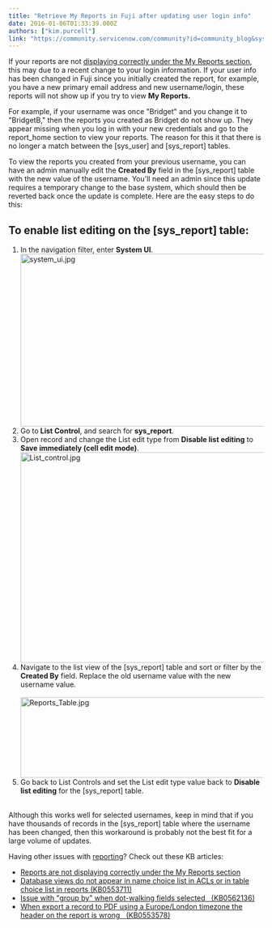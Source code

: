 ```yaml
---
title: "Retrieve My Reports in Fuji after updating user login info"
date: 2016-01-06T01:33:39.000Z
authors: ["kim.purcell"]
link: "https://community.servicenow.com/community?id=community_blog&sys_id=27cde2e9dbd0dbc01dcaf3231f961939"
---
```

<p>If your reports are not <a title="i.service-now.com/kb_view.do?sysparm_article=KB0553558" href="https://hi.service-now.com/kb_view.do?sysparm_article=KB0553558">displaying correctly under the My Reports section</a>, this may due to a recent change to your login information. If your user info has been changed in Fuji since you initially created the report, for example, you have a new primary email address and new username/login, these reports will not show up if you try to view <strong>My Reports.</strong></p><p></p><p>For example, if your username was once "Bridget" and you change it to "BridgetB," then the reports you created as Bridget do not show up. They appear missing when you log in with your new credentials and go to the report_home section to view your reports. The reason for this it that there is no longer a match between the [sys_user] and [sys_report] tables.</p><p></p><p>To view the reports you created from your previous username, you can have an admin manually edit the <strong>Created By</strong> field in the [sys_report] table with the new value of the username. You'll need an admin since this update requires a temporary change to the base system, which should then be reverted back once the update is complete. Here are the easy steps to do this:</p><p></p><h2>To enable list editing on the [sys_report] table:</h2><ol><li>In the navigation filter, enter <strong>System UI</strong>.<br/><img   alt="system_ui.jpg" class="image-1 jive-image" src="d0f5d40edb545304b322f4621f9619a1.iix" style="width: 620px; height: 341px; display: block; margin-left: auto; margin-right: auto;"/></li><li>Go to<strong> List Control</strong>, and search for <strong>sys_report</strong>.</li><li>Open record and change the List edit type from <strong>Disable list editing</strong> to <strong>Save immediately (cell edit mode)</strong>.<br/><img   alt="List_control.jpg" class="image-2 jive-image" src="e65677fddb9c9b048c8ef4621f96197b.iix" style="width: 620px; height: 416px; display: block; margin-left: auto; margin-right: auto;"/></li><li>Navigate to the list view of the [sys_report] table and sort or filter by the <strong>Created By</strong> field. Replace the old username value with the new username value.<br/><br/><img   alt="Reports_Table.jpg" class="image-3 jive-image" src="12765906db1c97049c9ffb651f96199b.iix" style="width: 620px; height: 159px; display: block; margin-left: auto; margin-right: auto;"/></li><li>Go back to List Controls and set the List edit type value back to <strong>Disable list editing</strong> for the [sys_report] table.<br/><br/></li></ol><p>Although this works well for selected usernames, keep in mind that if you have thousands of records in the [sys_report] table where the username has been changed, then this workaround is probably not the best fit for a large volume of updates.</p><p></p><p>Having other issues with <a title="ki.servicenow.com/index.php?title=Reporting#gsc.tab=0" href="http://wiki.servicenow.com/index.php?title=Reporting#gsc.tab=0">reporting</a>? Check out these KB articles:</p><ul><li><a href="https://hi.service-now.com/kb_view.do?sysparm_article=KB0553558" title="https://hi.service-now.com/kb_view.do?sysparm_article=KB0553558">Reports are not displaying correctly under the My Reports section </a></li><li><a href="https://hi.service-now.com/kb_view.do?sysparm_article=KB0553711" title="https://hi.service-now.com/kb_view.do?sysparm_article=KB0553711">Database views do not appear in name choice list in ACLs or in table choice list in reports (KB0553711)</a></li><li><a href="https://hi.service-now.com/kb_view.do?sysparm_article=KB0562136" title="https://hi.service-now.com/kb_view.do?sysparm_article=KB0562136">Issue with "group by" when dot-walking fields selected   (KB0562136)</a></li><li><a href="https://hi.service-now.com/kb_view.do?sysparm_article=KB0553578" title="https://hi.service-now.com/kb_view.do?sysparm_article=KB0553578">When export a record to PDF using a Europe/London timezone the header on the report is wrong   (KB0553578)</a></li></ul>